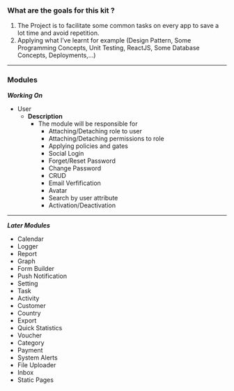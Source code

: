 ### What are the goals for this kit ? 

  1. The Project is to facilitate some common tasks on every app to save a lot time and avoid repetition.  
  2. Applying what I’ve learnt for example (Design Pattern, Some Programming Concepts, Unit Testing, ReactJS, Some Database Concepts, Deployments,...)

________

### Modules

_**Working On**_

* User
  * **Description**
    * The module will be responsible for 
      * Attaching/Detaching role to user
      * Attaching/Detaching permissions to role
      * Applying policies and gates
      * Social Login
      * Forget/Reset Password
      * Change Password
      * CRUD
      * Email Verfification
      * Avatar
      * Search by user attribute
      * Activation/Deactivation 
________

_**Later Modules**_
* Calendar
* Logger
* Report
* Graph
* Form Builder
* Push Notification
* Setting
* Task
* Activity
* Customer
* Country
* Export
* Quick Statistics
* Voucher
* Category
* Payment
* System Alerts
* File Uploader
* Inbox
* Static Pages

